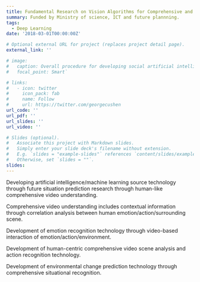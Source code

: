 ```yaml
---
title: Fundamental Research on Vision Algorithms for Comprehensive and Thorough Video Understanding
summary: Funded by Ministry of science, ICT and future plannning.
tags:
  - Deep Learning
date: '2018-03-01T00:00:00Z'

# Optional external URL for project (replaces project detail page).
external_link: ''

# image:
#   caption: Overall procedure for developing social artificial intelligence
#   focal_point: Smart`

# links:
#   - icon: twitter
#     icon_pack: fab
#     name: Follow
#     url: https://twitter.com/georgecushen
url_code: ''
url_pdf: ''
url_slides: ''
url_video: ''

# Slides (optional).
#   Associate this project with Markdown slides.
#   Simply enter your slide deck's filename without extension.
#   E.g. `slides = "example-slides"` references `content/slides/example-slides.md`.
#   Otherwise, set `slides = ""`.
slides: 
---
```


Developing artificial intelligence/machine learning source technology through future situation prediction research through human-like comprehensive video understanding.

Comprehensive video understanding includes contextual information through correlation analysis between human emotion/action/surrounding scene.

Development of emotion recognition technology through video-based interaction of emotion/action/environment.

Development of human-centric comprehensive video scene analysis and action recognition technology.

Development of environmental change prediction technology through comprehensive situational recognition.